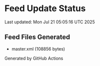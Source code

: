 # Feed Update Status
Last updated: Mon Jul 21 05:05:16 UTC 2025

## Feed Files Generated
- master.xml (108856 bytes)

Generated by GitHub Actions
